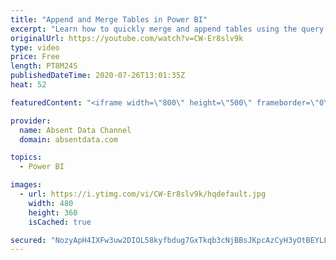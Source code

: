```yaml
---
title: "Append and Merge Tables in Power BI"
excerpt: "Learn how to quickly merge and append tables using the query editior in Power BI. Build models with multiple data sources. Contact me on LinkedIn: www.linkedin.com/in/gaelimholland"
originalUrl: https://youtube.com/watch?v=CW-Er8slv9k
type: video
price: Free
length: PT8M24S
publishedDateTime: 2020-07-26T13:01:35Z
heat: 52

featuredContent: "<iframe width=\"800\" height=\"500\" frameborder=\"0\" src=\"https://www.youtube.com/embed/CW-Er8slv9k\" allow=\"accelerometer; autoplay; encrypted-media; gyroscope; picture-in-picture\" allowfullscreen></iframe>"

provider:
  name: Absent Data Channel
  domain: absentdata.com

topics:
  - Power BI

images:
  - url: https://i.ytimg.com/vi/CW-Er8slv9k/hqdefault.jpg
    width: 480
    height: 360
    isCached: true

secured: "NozyApH4IXFw3uw2DIOL58kyfbdug7GxTkqb3cNjBBsJKpcAzCyH3yOtBEYLLmPnlXuGFcLYOrvCVKfKWHFnatRvIjWT+x3ylABhIWtnyyJIz5ZBRaAGiKw+tTtx/R4P0fsFuVHL58Q7vsd6XG3aHy6oQVBtWYSzXq7qYw7iFRBSnrkwtVJFmBr1vNwJEaetaeARw1XbtJnS5p7ks390XTnESJhDdLATbRhRusHUMp5RiIUtroUmP/u44N50jCvIC0nKQs44NAHkJnZMNnn/A9szr8Odtcf0ueeyB1W3Ur5LcsAqEdCBcSvqumlJ7cTbJpJS0lDOGy7P3l+Ercck+tpC3ru+SACm2pLdcLDjORixxXcS4ubgNd5q3r+1URZXR67KW0soKMc6TA9pyy5YC587aE8JEj7pT9424xhzauc=;0wDOolLs3xFg74baixHi6A=="
---
```


